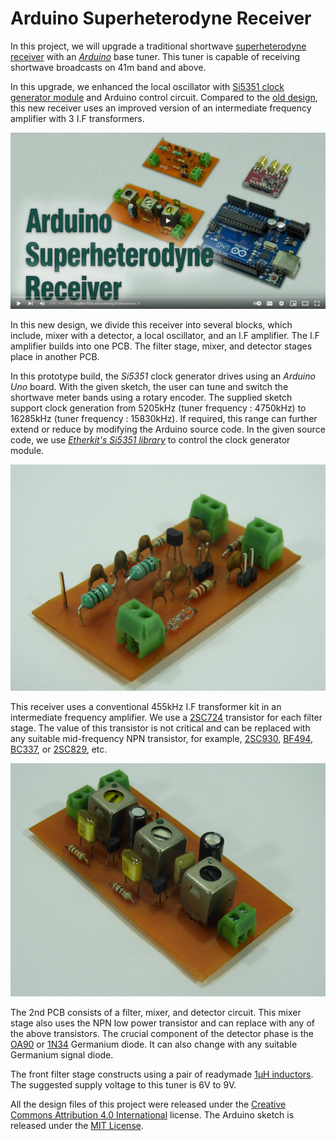 # Arduino Superheterodyne Receiver

In this project, we will upgrade a traditional shortwave [superheterodyne receiver](http://jayakody2000lk.blogspot.com/2015/03/two-transistor-superheterodyne.html) with an *[Arduino](https://store.arduino.cc/products/arduino-uno-rev3)* base tuner. This tuner is capable of receiving shortwave broadcasts on 41m band and above.

In this upgrade, we enhanced the local oscillator with [Si5351 clock generator module](https://s.click.aliexpress.com/e/_9iD0bV) and Arduino control circuit. Compared to the [old design](http://jayakody2000lk.blogspot.com/2015/03/two-transistor-superheterodyne.html), this new receiver uses an improved version of an intermediate frequency amplifier with 3 I.F transformers.

[![Arduino Superheterodyne Receiver](https://raw.githubusercontent.com/dilshan/arduino-superhet/main/resources/arduino-superhet-youtube.jpg)](https://github.com/dilshan/arduino-superhet)

In this new design, we divide this receiver into several blocks, which include, mixer with a detector, a local oscillator, and an I.F amplifier. The I.F amplifier builds into one PCB. The filter stage, mixer, and detector stages place in another PCB.

In this prototype build, the *Si5351* clock generator drives using an *Arduino Uno* board. With the given sketch, the user can tune and switch the shortwave meter bands using a rotary encoder. The supplied sketch support clock generation from 5205kHz (tuner frequency : 4750kHz) to 16285kHz (tuner frequency : 15830kHz). If required, this range can further extend or reduce by modifying the Arduino source code. In the given source code, we use [*Etherkit's Si5351 library*](https://github.com/etherkit/Si5351Arduino) to control the clock generator module.

![Prototype version of the filter, mixer and detector PCB.](https://raw.githubusercontent.com/dilshan/arduino-superhet/main/resources/arduino-superhet-mixer.jpg)

This receiver uses a conventional 455kHz I.F transformer kit in an intermediate frequency amplifier. We use a [2SC724](https://www.web-bcs.com/transistor/tc/2sc/2SC724.php) transistor for each filter stage. The value of this transistor is not critical and can be replaced with any suitable mid-frequency NPN transistor, for example, [2SC930](https://s.click.aliexpress.com/e/_9vi1D5), [BF494](https://s.click.aliexpress.com/e/_Ap8gur), [BC337](https://s.click.aliexpress.com/e/_9gRclD), or [2SC829](https://s.click.aliexpress.com/e/_ACedU7), etc.

![Prototype version of I.F amplifier.](https://raw.githubusercontent.com/dilshan/arduino-superhet/main/resources/arduino-superhet-if-amp.jpg)

The 2nd PCB consists of a filter, mixer, and detector circuit. This mixer stage also uses the NPN low power transistor and can replace with any of the above transistors. The crucial component of the detector phase is the [OA90](https://s.click.aliexpress.com/e/_AknfCT) or [1N34](https://s.click.aliexpress.com/e/_AdOUUn) Germanium diode. It can also change with any suitable Germanium signal diode. 

The front filter stage constructs using a pair of readymade [1µH inductors](https://s.click.aliexpress.com/e/_ApVWb9). The suggested supply voltage to this tuner is 6V to 9V. 

All the design files of this project were released under the [Creative Commons Attribution 4.0 International](https://creativecommons.org/licenses/by/4.0/) license. The Arduino sketch is released under the [MIT License](https://github.com/dilshan/arduino-superhet/blob/main/LICENSE). 
